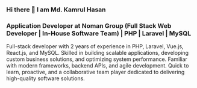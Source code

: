 ### Hi there 👋 I am Md. Kamrul Hasan
### Application Developer at Noman Group (Full Stack Web Developer | In-House Software Team) | PHP | Laravel | MySQL 
Full-stack developer with 2 years of experience in PHP, Laravel, Vue.js, React.js, and MySQL. Skilled in building scalable applications, developing custom business solutions, and optimizing system performance. Familiar with modern frameworks, backend APIs, and agile development. Quick to learn, proactive, and a collaborative team player dedicated to delivering high-quality software solutions.


<!--
**kamrul15-8841/kamrul15-8841** is a ✨ _special_ ✨ repository because its `README.md` (this file) appears on your GitHub profile.

Here are some ideas to get you started:

- 🔭 I’m currently working on ...
- 🌱 I’m currently learning ...
- 👯 I’m looking to collaborate on ...
- 🤔 I’m looking for help with ...
- 💬 Ask me about ...
- 📫 How to reach me: ...
- 😄 Pronouns: ...
- ⚡ Fun fact: ...
-->
